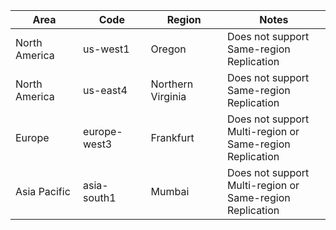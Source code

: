| Area          | Code         | Region            | Notes                                          |
| ------------- | ------------ | ----------------- | ---------------------------------------------- |
| North America | us-west1     | Oregon            | Does not support<br /> Same-region Replication |
| North America | us-east4     | Northern Virginia | Does not support<br /> Same-region Replication |
| Europe        | europe-west3 | Frankfurt         | Does not support<br /> Multi-region or <br />Same-region Replication |
| Asia Pacific  | asia-south1  | Mumbai            | Does not support<br /> Multi-region or <br /> Same-region Replication |
